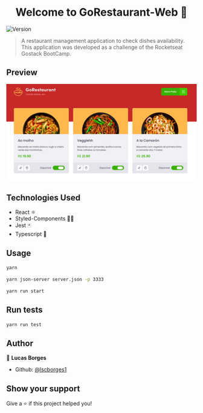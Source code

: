 <h1 align="center">Welcome to GoRestaurant-Web 🚀</h1>
<p>
  <img alt="Version" src="https://img.shields.io/badge/version-0.1.0-blue.svg?cacheSeconds=2592000" />
</p>

> A restaurant management application to check dishes availability. This application was developed as a challenge of the Rocketseat Gostack BootCamp.

## Preview

 <img src=".github/gorestaurant_img.png" />

## Technologies Used

* React ⚛️
* Styled-Components 💅🏻
* Jest 🃏
* Typescript :blue_book:

## Usage

```sh
yarn 
```

```sh
yarn json-server server.json -p 3333
```
```sh
yarn run start
```

## Run tests

```sh
yarn run test
```

## Author

👤 **Lucas Borges**

* Github: [@lscborges1](https://github.com/lscborges1)

## Show your support

Give a ⭐️ if this project helped you!


